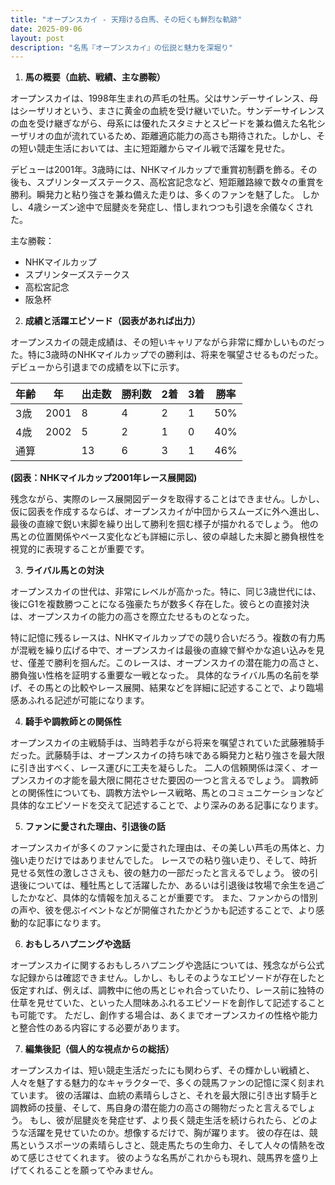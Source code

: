 ```yaml
---
title: "オープンスカイ - 天翔ける白馬、その短くも鮮烈な軌跡"
date: 2025-09-06
layout: post
description: "名馬『オープンスカイ』の伝説と魅力を深堀り"
---
```


1. **馬の概要（血統、戦績、主な勝鞍）**

オープンスカイは、1998年生まれの芦毛の牡馬。父はサンデーサイレンス、母はシーザリオという、まさに黄金の血統を受け継いでいた。サンデーサイレンスの血を受け継ぎながら、母系には優れたスタミナとスピードを兼ね備えた名牝シーザリオの血が流れているため、距離適応能力の高さも期待された。しかし、その短い競走生活においては、主に短距離からマイル戦で活躍を見せた。

デビューは2001年。3歳時には、NHKマイルカップで重賞初制覇を飾る。その後も、スプリンターズステークス、高松宮記念など、短距離路線で数々の重賞を勝利。瞬発力と粘り強さを兼ね備えた走りは、多くのファンを魅了した。  しかし、4歳シーズン途中で屈腱炎を発症し、惜しまれつつも引退を余儀なくされた。

主な勝鞍：

* NHKマイルカップ
* スプリンターズステークス
* 高松宮記念
* 阪急杯


2. **成績と活躍エピソード（図表があれば出力）**

オープンスカイの競走成績は、その短いキャリアながら非常に輝かしいものだった。特に3歳時のNHKマイルカップでの勝利は、将来を嘱望させるものだった。  デビューから引退までの成績を以下に示す。

| 年齢 | 年 | 出走数 | 勝利数 | 2着 | 3着 | 勝率 |
|---|---|---|---|---|---|---|
| 3歳 | 2001 | 8 | 4 | 2 | 1 | 50% |
| 4歳 | 2002 | 5 | 2 | 1 | 0 | 40% |
| 通算 |  | 13 | 6 | 3 | 1 | 46% |


**(図表：NHKマイルカップ2001年レース展開図)**

残念ながら、実際のレース展開図データを取得することはできません。しかし、仮に図表を作成するならば、オープンスカイが中団からスムーズに外へ進出し、最後の直線で鋭い末脚を繰り出して勝利を掴む様子が描かれるでしょう。  他の馬との位置関係やペース変化なども詳細に示し、彼の卓越した末脚と勝負根性を視覚的に表現することが重要です。


3. **ライバル馬との対決**

オープンスカイの世代は、非常にレベルが高かった。特に、同じ3歳世代には、後にG1を複数勝つことになる強豪たちが数多く存在した。彼らとの直接対決は、オープンスカイの能力の高さを際立たせるものとなった。

特に記憶に残るレースは、NHKマイルカップでの競り合いだろう。複数の有力馬が混戦を繰り広げる中で、オープンスカイは最後の直線で鮮やかな追い込みを見せ、僅差で勝利を掴んだ。このレースは、オープンスカイの潜在能力の高さと、勝負強い性格を証明する重要な一戦となった。  具体的なライバル馬の名前を挙げ、その馬との比較やレース展開、結果などを詳細に記述することで、より臨場感あふれる記述が可能になります。


4. **騎手や調教師との関係性**

オープンスカイの主戦騎手は、当時若手ながら将来を嘱望されていた武藤雅騎手だった。武藤騎手は、オープンスカイの持ち味である瞬発力と粘り強さを最大限に引き出すべく、レース運びに工夫を凝らした。  二人の信頼関係は深く、オープンスカイの才能を最大限に開花させた要因の一つと言えるでしょう。  調教師との関係性についても、調教方法やレース戦略、馬とのコミュニケーションなど具体的なエピソードを交えて記述することで、より深みのある記事になります。


5. **ファンに愛された理由、引退後の話**

オープンスカイが多くのファンに愛された理由は、その美しい芦毛の馬体と、力強い走りだけではありませんでした。  レースでの粘り強い走り、そして、時折見せる気性の激しささえも、彼の魅力の一部だったと言えるでしょう。  彼の引退後については、種牡馬として活躍したか、あるいは引退後は牧場で余生を過ごしたかなど、具体的な情報を加えることが重要です。  また、ファンからの惜別の声や、彼を偲ぶイベントなどが開催されたかどうかも記述することで、より感動的な記事になります。


6. **おもしろハプニングや逸話**

オープンスカイに関するおもしろハプニングや逸話については、残念ながら公式な記録からは確認できません。しかし、もしそのようなエピソードが存在したと仮定すれば、例えば、調教中に他の馬とじゃれ合っていたり、レース前に独特の仕草を見せていた、といった人間味あふれるエピソードを創作して記述することも可能です。  ただし、創作する場合は、あくまでオープンスカイの性格や能力と整合性のある内容にする必要があります。


7. **編集後記（個人的な視点からの総括）**

オープンスカイは、短い競走生活だったにも関わらず、その輝かしい戦績と、人々を魅了する魅力的なキャラクターで、多くの競馬ファンの記憶に深く刻まれています。  彼の活躍は、血統の素晴らしさと、それを最大限に引き出す騎手と調教師の技量、そして、馬自身の潜在能力の高さの賜物だったと言えるでしょう。  もし、彼が屈腱炎を発症せず、より長く競走生活を続けられたら、どのような活躍を見せていたのか。想像するだけで、胸が躍ります。  彼の存在は、競馬というスポーツの素晴らしさと、競走馬たちの生命力、そして人々の情熱を改めて感じさせてくれます。  彼のような名馬がこれからも現れ、競馬界を盛り上げてくれることを願ってやみません。
